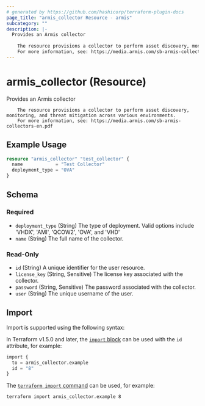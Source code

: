 ```yaml
---
# generated by https://github.com/hashicorp/terraform-plugin-docs
page_title: "armis_collector Resource - armis"
subcategory: ""
description: |-
  Provides an Armis collector
  
  	The resource provisions a collector to perform asset discovery, monitoring, and threat mitigation across various environments.
  	For more information, see: https://media.armis.com/sb-armis-collectors-en.pdf
---
```


# armis_collector (Resource)

Provides an Armis collector

		The resource provisions a collector to perform asset discovery, monitoring, and threat mitigation across various environments.
		For more information, see: https://media.armis.com/sb-armis-collectors-en.pdf

## Example Usage

```terraform
resource "armis_collector" "test_collector" {
  name            = "Test Collector"
  deployment_type = "OVA"
}
```

<!-- schema generated by tfplugindocs -->
## Schema

### Required

- `deployment_type` (String) The type of deployment. Valid options include 'VHDX', 'AMI', 'QCOW2', 'OVA', and 'VHD'
- `name` (String) The full name of the collector.

### Read-Only

- `id` (String) A unique identifier for the user resource.
- `license_key` (String, Sensitive) The license key associated with the collector.
- `password` (String, Sensitive) The password associated with the collector.
- `user` (String) The unique username of the user.

## Import

Import is supported using the following syntax:

In Terraform v1.5.0 and later, the [`import` block](https://developer.hashicorp.com/terraform/language/import) can be used with the `id` attribute, for example:

```terraform
import {
  to = armis_collector.example
  id = "8"
}
```

The [`terraform import` command](https://developer.hashicorp.com/terraform/cli/commands/import) can be used, for example:

```shell
terraform import armis_collector.example 8
```
